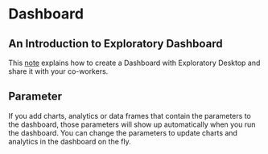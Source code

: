 # Dashboard 

## An Introduction to Exploratory Dashboard

This [note](https://exploratory.io/note/2ac8ae888097/0937480844541865) explains how to create a Dashboard with Exploratory Desktop and share it with your co-workers.


## Parameter

If you add charts, analytics or data frames that contain the parameters to the dashboard, those parameters will show up automatically when you run the dashboard. You can change the parameters to update charts and analytics in the dashboard on the fly. 
